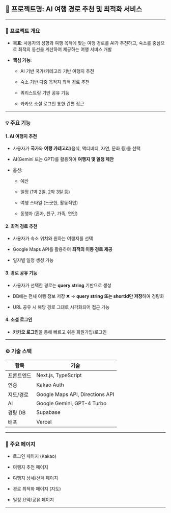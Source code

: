 ## 📌 프로젝트명: **AI 여행 경로 추천 및 최적화 서비스**
---
### 🧭 프로젝트 개요

- **목표**: 사용자의 성향과 여행 목적에 맞는 여행 경로를 AI가 추천하고, 숙소를 중심으로 최적의 동선을 계산하여 제공하는 여행 서비스 개발
    
- **핵심 기능**:
    
    - AI 기반 국가/카테고리 기반 여행지 추천
        
    - 숙소 기반 다중 목적지 최적 경로 추천
        
    - 쿼리스트링 기반 공유 기능
        
    - 카카오 소셜 로그인 통한 간편 접근
        

---

### 💡 주요 기능

#### 1. AI 여행지 추천

- 사용자가 **국가**와 **여행 카테고리**(음식, 액티비티, 자연, 문화 등)를 선택
    
- AI(Gemini 또는 GPT)를 활용하여 **여행지 및 일정 제안**
    
- 옵션:
    
    - 예산
        
    - 일정 (1박 2일, 2박 3일 등)
        
    - 여행 스타일 (느긋한, 활동적인)
        
    - 동행자 (혼자, 친구, 가족, 연인)
        

#### 2. 최적 경로 추천

- 사용자가 숙소 위치와 원하는 여행지를 선택
    
- Google Maps API를 활용하여 **최적의 이동 경로 제공**
    
- 일자별 일정 생성 가능
    

#### 3. 경로 공유 기능

- 사용자가 선택한 경로는 **query string** 기반으로 생성
    
- DB에는 전체 여행 정보 저장 ❌ → **query string 또는 shortId만 저장**하여 경량화
    
- URL 공유 시 해당 경로 그대로 시각화되어 접근 가능
    

#### 4. 소셜 로그인

- **카카오 로그인**을 통해 빠르고 쉬운 회원가입/로그인
    

---

### ⚙️ 기술 스택

| 항목    | 기술                              |
| ----- | ------------------------------- |
| 프론트엔드 | Next.js, TypeScript             |
| 인증    | Kakao Auth                      |
| 지도/경로 | Google Maps API, Directions API |
| AI    | Google Gemini, GPT-4 Turbo      |
| 경량 DB | Supabase                        |
| 배포    | Vercel                          |

---
### 📝 주요 페이지

-  로그인 페이지 (Kakao)
    
-  여행지 추천 페이지
    
-  여행지 상세/선택 페이지
    
-  경로 최적화 페이지 (지도)
    
-  일정 요약/공유 페이지
    
---
